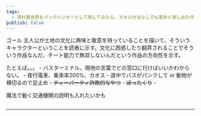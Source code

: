 ```yaml
---
tags:
  - 現代異世界をバックパッカーとして旅してみたら、スキル付与なしでも意外と楽しめた件/各話
publish: false
---
```

ゴール
主人公が土地の文化に興味と敬意を持っていることを描いて、そういうキャラクターということを読者に示す。文化に困惑したり翻弄されることでそういう作品なんだ、チート能力で無双しないんだという作品の方向性を示す。

たとえば。。。
	- バスターミナル、現地の言葉でどの窓口に行けばいいかわからない。
	- 夜行電車、乗車率200%、カオス
	- 道中でバスがパンクして or 動物が横切るので足止め
	- ~~ティーパーティ詐欺的なやつ~~
	- ~~ぼったくり~~
	- 

魔法で動く交通機関の説明も入れたいかも

```yaml

```

---
